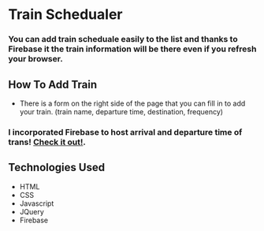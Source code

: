 # **Train Schedualer** 
### You can add train scheduale easily to the list and thanks to Firebase it the train information will be there even if you refresh your browser.
## **How To Add Train**
- There is a form on the right side of the page that you can fill in to add your train. (train name, departure time, destination, frequency)
### I incorporated Firebase to host arrival and departure time of trans! [Check it out!](https://tamilae.github.io/GIPHY-API/).
## **Technologies Used**
- HTML
- CSS
- Javascript
- JQuery
- Firebase



